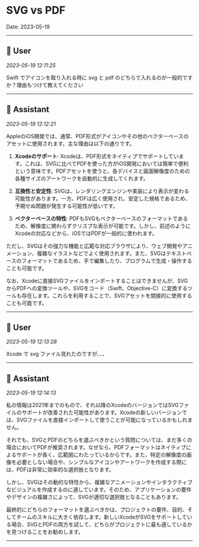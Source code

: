 # SVG vs PDF

Date: 2023-05-19

---

## 👤 User
*2023-05-19 12:11:25*

Swift でアイコンを取り入れる時に svg  と pdf のどちらで入れるのが一般的ですか？理由もつけて教えてください

---

## 🤖 Assistant
*2023-05-19 12:12:21*

AppleのiOS開発では、通常、PDF形式がアイコンやその他のベクターベースのアセットに使用されます。主な理由は以下の通りです。

1. **Xcodeのサポート**: Xcodeは、PDF形式をネイティブでサポートしています。これは、SVGに比べてPDFを使った方がiOS開発においては簡単で便利という意味です。PDFアセットを使うと、各デバイスと画面解像度のための各種サイズのアートワークを自動的に生成してくれます。

2. **互換性と安定性**: SVGは、レンダリングエンジンや実装により表示が変わる可能性があります。一方、PDFは広く使用され、安定した規格であるため、予期せぬ問題が発生する可能性が低いです。

3. **ベクターベースの特性**: PDFもSVGもベクターベースのフォーマットであるため、解像度に関わらずクリスプな表示が可能です。しかし、前述のようにXcodeの対応などから、iOSではPDFが一般的に使われます。

ただし、SVGはその強力な機能と広範な対応ブラウザにより、ウェブ開発やアニメーション、複雑なイラストなどでよく使用されます。また、SVGはテキストベースのフォーマットであるため、手で編集したり、プログラムで生成・操作することも可能です。

なお、Xcodeに直接SVGファイルをインポートすることはできませんが、SVGからPDFへの変換ツールや、SVGをコード（Swift、Objective-C）に変換するツールも存在します。これらを利用することで、SVGアセットを間接的に使用することも可能です。

---

## 👤 User
*2023-05-19 12:13:28*

Xcode で svg ファイル見れたのですが、、、

---

## 🤖 Assistant
*2023-05-19 12:14:13*

私の情報は2021年までのもので、それ以降のXcodeのバージョンではSVGファイルのサポートが改善された可能性があります。Xcodeの新しいバージョンでは、SVGファイルを直接インポートして使うことが可能になっているかもしれません。

それでも、SVGとPDFのどちらを選ぶべきかという質問については、まだ多くの場合においてPDFが推奨されます。なぜなら、PDFフォーマットはネイティブによるサポートが長く、広範囲にわたっているからです。また、特定の解像度の画像を必要としない場合や、シンプルなアイコンやアートワークを作成する際には、PDFは非常に効率的な選択肢となります。

しかし、SVGはその動的な特性から、複雑なアニメーションやインタラクティブなビジュアルを作成するのに適しています。そのため、アプリケーションの要件やデザインの複雑さによって、SVGが適切な選択肢となることもあります。

最終的にどちらのフォーマットを選ぶべきかは、プロジェクトの要件、目的、そしてチームのスキルに大きく依存します。新しいXcodeがSVGをサポートしている場合、SVGとPDFの両方を試して、どちらがプロジェクトに最も適しているかを見つけることをお勧めします。

---
